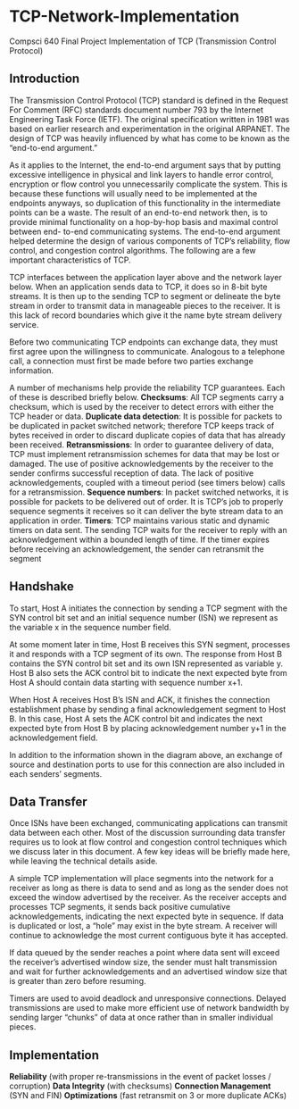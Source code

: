 # TCP-Network-Implementation
Compsci 640 Final Project Implementation of TCP (Transmission Control Protocol)

## Introduction
The Transmission Control Protocol (TCP) standard is defined in the Request For Comment (RFC) standards document number 793 by the Internet Engineering Task Force (IETF). The original specification written in 1981 was based on earlier research and experimentation in the original ARPANET. The design of TCP was heavily influenced by what has come to be known as the “end-to-end argument.”

As it applies to the Internet, the end-to-end argument says that by putting excessive intelligence in physical and link layers to handle error control, encryption or flow control you unnecessarily complicate the system. This is because these functions will usually need to be implemented at the endpoints anyways, so duplication of this functionality in the intermediate points can be a waste. The result of an end-to-end network then, is to provide minimal functionality on a hop-by-hop basis and maximal control between end- to-end communicating systems. The end-to-end argument helped determine the design of various components of TCP’s reliability, flow control, and congestion control algorithms. The following are a few important characteristics of TCP.

TCP interfaces between the application layer above and the network layer below. When an application sends data to TCP, it does so in 8-bit byte streams. It is then up to the sending TCP to segment or delineate the byte stream in order to transmit data in manageable pieces to the receiver. It is this lack of record boundaries which give it the name byte stream delivery service.

Before two communicating TCP endpoints can exchange data, they must first agree upon the willingness to communicate. Analogous to a telephone call, a connection must first be made before two parties exchange information.

A number of mechanisms help provide the reliability TCP guarantees. Each of these is described briefly below.
**Checksums**: All TCP segments carry a checksum, which is used by the receiver to detect errors with either the TCP header or data.
**Duplicate data detection**: It is possible for packets to be duplicated in packet switched network; therefore TCP keeps track of bytes received in order to discard duplicate copies of data that has already been received.
**Retransmissions**: In order to guarantee delivery of data, TCP must implement retransmission schemes for data that may be lost or damaged. The use of positive acknowledgements by the receiver to the sender confirms successful reception of data. The lack of positive acknowledgements, coupled with a timeout period (see timers below) calls for a retransmission.
**Sequence numbers**: In packet switched networks, it is possible for packets to be delivered out of order. It is TCP’s job to properly sequence segments it receives so it can deliver the byte stream data to an application in order.
**Timers**: TCP maintains various static and dynamic timers on data sent. The sending TCP waits for the receiver to reply with an acknowledgement within a bounded length of time. If the timer expires before receiving an acknowledgement, the sender can retransmit the segment

## Handshake
To start, Host A initiates the connection by sending a TCP segment with the SYN control bit set and an initial sequence number (ISN) we represent as the variable x in the sequence number field.

At some moment later in time, Host B receives this SYN segment, processes it and responds with a TCP segment of its own. The response from Host B contains the SYN control bit set and its own ISN represented as variable y. Host B also sets the ACK control bit to indicate the next expected byte from Host A should contain data starting with sequence number x+1.

When Host A receives Host B’s ISN and ACK, it finishes the connection establishment phase by sending a final acknowledgement segment to Host B. In this case, Host A sets the ACK control bit and indicates the next expected byte from Host B by placing acknowledgement number y+1 in the acknowledgement field.

In addition to the information shown in the diagram above, an exchange of source and destination ports to use for this connection are also included in each senders’ segments.

## Data Transfer
Once ISNs have been exchanged, communicating applications can transmit data between each other. Most of the discussion surrounding data transfer requires us to look at flow control and congestion control techniques which we discuss later in this document. A few key ideas will be briefly made here, while leaving the technical details aside.

A simple TCP implementation will place segments into the network for a receiver as long as there is data to send and as long as the sender does not exceed the window advertised by the receiver. As the receiver accepts and processes TCP segments, it sends back positive cumulative acknowledgements, indicating the next expected byte in sequence. If data is duplicated or lost, a “hole” may exist in the byte stream. A receiver will continue to acknowledge the most current contiguous byte it has accepted.

If data queued by the sender reaches a point where data sent will exceed the receiver’s advertised window size, the sender must halt transmission and wait for further acknowledgements and an advertised window size that is greater than zero before resuming.

Timers are used to avoid deadlock and unresponsive connections. Delayed transmissions are used to make more efficient use of network bandwidth by sending larger “chunks” of data at once rather than in smaller individual pieces.

## Implementation
**Reliability** (with proper re-transmissions in the event of packet losses / corruption)
**Data Integrity** (with checksums)
**Connection Management** (SYN and FIN)
**Optimizations** (fast retransmit on 3 or more duplicate ACKs)
